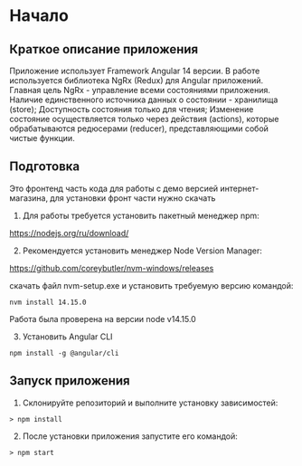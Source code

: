 # Начало

## Краткое описание приложения

Приложение использует Framework Angular 14 версии.
В работе используется библиотека NgRx (Redux) для Angular приложений. 
Главная цель NgRx - управление всеми состояниями приложения.
Наличие единственного источника данных о состоянии - хранилища (store);
Доступность состояния только для чтения;
Изменение состояние осуществляется только через действия (actions), 
которые обрабатываются редюсерами (reducer), представляющими собой чистые функции.

## Подготовка

Это фронтенд часть кода для работы с демо версией интернет-магазина, для установки фронт части нужно скачать

1. Для работы требуется установить пакетный менеджер npm:

 https://nodejs.org/ru/download/

2. Рекомендуется установить менеджер Node Version Manager:

 https://github.com/coreybutler/nvm-windows/releases 

скачать файл nvm-setup.exe и установить требуемую версию командой:
```
nvm install 14.15.0
```

Работа была проверена на версии node v14.15.0

3. Установить Angular CLI
``` 
npm install -g @angular/cli
```
## Запуск приложения

1. Склонируйте репозиторий и выполните установку зависимостей:

```
> npm install
```

2. После установки приложения запустите его командой:

```
> npm start
```
